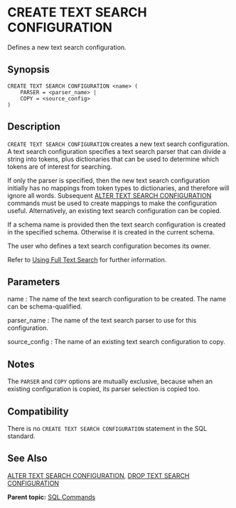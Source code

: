 # CREATE TEXT SEARCH CONFIGURATION 

Defines a new text search configuration.

## Synopsis 

``` {#sql_command_synopsis}
CREATE TEXT SEARCH CONFIGURATION <name> (
    PARSER = <parser_name> |
    COPY = <source_config>
)
```

## Description 

`CREATE TEXT SEARCH CONFIGURATION` creates a new text search configuration. A text search configuration specifies a text search parser that can divide a string into tokens, plus dictionaries that can be used to determine which tokens are of interest for searching.

If only the parser is specified, then the new text search configuration initially has no mappings from token types to dictionaries, and therefore will ignore all words. Subsequent [ALTER TEXT SEARCH CONFIGURATION](ALTER_TEXT_SEARCH_CONFIGURATION.html) commands must be used to create mappings to make the configuration useful. Alternatively, an existing text search configuration can be copied.

If a schema name is provided then the text search configuration is created in the specified schema. Otherwise it is created in the current schema.

The user who defines a text search configuration becomes its owner.

Refer to [Using Full Text Search](../../admin_guide/textsearch/full-text-search.html#full-text-search) for further information.

## Parameters 

name
:   The name of the text search configuration to be created. The name can be schema-qualified.

parser\_name
:   The name of the text search parser to use for this configuration.

source\_config
:   The name of an existing text search configuration to copy.

## Notes 

The `PARSER` and `COPY` options are mutually exclusive, because when an existing configuration is copied, its parser selection is copied too.

## Compatibility 

There is no `CREATE TEXT SEARCH CONFIGURATION` statement in the SQL standard.

## See Also 

[ALTER TEXT SEARCH CONFIGURATION](ALTER_TEXT_SEARCH_CONFIGURATION.html), [DROP TEXT SEARCH CONFIGURATION](DROP_TEXT_SEARCH_CONFIGURATION.html)

**Parent topic:** [SQL Commands](../sql_commands/sql_ref.html)

